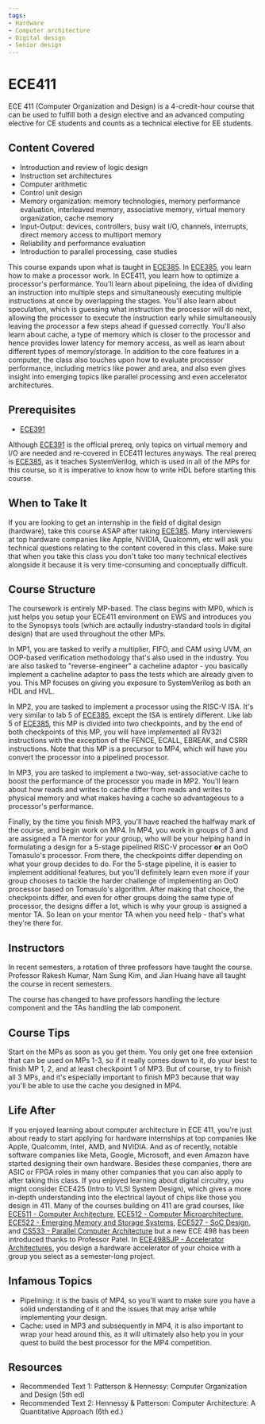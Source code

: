 ```yaml
---
tags:
- Hardware
- Computer architecture
- Digital design
- Senior design
---
```

# ECE411

ECE 411 (Computer Organization and Design) is a 4-credit-hour course that can be used to fulfill both a design elective and an advanced computing elective for CE students and counts as a technical elective for EE students.

## Content Covered

- Introduction and review of logic design
- Instruction set architectures
- Computer arithmetic
- Control unit design
- Memory organization: memory technologies, memory performance evaluation, interleaved memory, associative memory, virtual memory organization, cache memory
- Input-Output: devices, controllers, busy wait I/O, channels, interrupts, direct memory access to multiport memory
- Reliability and performance evaluation
- Introduction to parallel processing, case studies

This course expands upon what is taught in [ECE385](ECE385.md). In [ECE385](ECE385.md), you learn how to make a processor work. In ECE411, you learn how to optimize a processor's performance. You'll learn about pipelining, the idea of dividing an instruction into multiple steps and simultaneously executing multiple instructions at once by overlapping the stages. You'll also learn about speculation, which is guessing what instruction the processor will do next, allowing the processor to execute the instruction early while simultaneously leaving the processor a few steps ahead if guessed correctly. You'll also learn about cache, a type of memory which is closer to the processor and hence provides lower latency for memory access, as well as learn about different types of memory/storage. In addition to the core features in a computer, the class also touches upon how to evaluate processor performance, including metrics like power and area, and also even gives insight into emerging topics like parallel processing and even accelerator architectures.

## Prerequisites

- [ECE391](ECE391.md)

Although [ECE391](ECE391.md) is the official prereq, only topics on virtual memory and I/O are needed and re-covered in ECE411 lectures anyways. The real prereq is [ECE385](ECE385.md), as it teaches SystemVerilog, which is used in all of the MPs for this course, so it is imperative to know how to write HDL before starting this course.

## When to Take It

If you are looking to get an internship in the field of digital design (hardware), take this course ASAP after taking [ECE385](ECE385.md). Many interviewers at top hardware companies like Apple, NVIDIA, Qualcomm, etc will ask you technical questions relating to the content covered in this class. Make sure that when you take this class you don't take too many technical electives alongside it because it is very time-consuming and conceptually difficult.

## Course Structure

The coursework is entirely MP-based. The class begins with MP0, which is just helps you setup your ECE411 environment on EWS and introduces you to the Synopsys tools (which are actaully industry-standard tools in digital design) that are used throughout the other MPs.

In MP1, you are tasked to verify a multiplier, FIFO, and CAM using UVM, an OOP-based verification methodology that's also used in the industry. You are also tasked to "reverse-engineer" a cacheline adaptor - you basically implement a cacheline adaptor to pass the tests which are already given to you. This MP focuses on giving you exposure to SystemVerilog as both an HDL and HVL.

In MP2, you are tasked to implement a processor using the RISC-V ISA. It's very similar to lab 5 of [ECE385](ECE385.md), except the ISA is entirely different. Like lab 5 of [ECE385](ECE385.md), this MP is divided into two checkpoints, and by the end of both checkpoints of this MP, you will have implemented all RV32I instructions with the exception of the FENCE, ECALL, EBREAK, and CSRR instructions. Note that this MP is a precursor to MP4, which will have you convert the processor into a pipelined processor.

In MP3, you are tasked to implement a two-way, set-associative cache to boost the performance of the processor you made in MP2. You'll learn about how reads and writes to cache differ from reads and writes to physical memory and what makes having a cache so advantageous to a processor's performance.

Finally, by the time you finish MP3, you'll have reached the halfway mark of the course, and begin work on MP4. In MP4, you work in groups of 3 and are assigned a TA mentor for your group, who will be your helping hand in formulating a design for a 5-stage pipelined RISC-V processor **or** an OoO Tomasulo's processor. From there, the checkpoints differ depending on what your group decides to do. For the 5-stage pipeline, it is easier to implement additional features, but you'll definitely learn even more if your group chooses to tackle the harder challenge of implementing an OoO processor based on Tomasulo's algorithm. After making that choice, the checkpoints differ, and even for other groups doing the same type of processor, the designs differ a lot, which is why your group is assigned a mentor TA. So lean on your mentor TA when you need help - that's what they're there for.

## Instructors

In recent semesters, a rotation of three professors have taught the course. Professor Rakesh Kumar, Nam Sung Kim, and Jian Huang have all taught the course in recent semesters.

The course has changed to have professors handling the lecture component and the TAs handling the lab component.

## Course Tips

Start on the MPs as soon as you get them. You only get one free extension that can be used on MPs 1-3, so if it really comes down to it, do your best to finish MP 1, 2, and at least checkpoint 1 of MP3. But of course, try to finish all 3 MPs, and it's especially important to finish MP3 because that way you'll be able to use the cache you designed in MP4.

## Life After

If you enjoyed learning about computer architecture in ECE 411, you're just about ready to start applying for hardware internships at top companies like Apple, Qualcomm, Intel, AMD, and NVIDIA. And as of recently, notable software companies like Meta, Google, Microsoft, and even Amazon have started designing their own hardware. Besides these companies, there are ASIC or FPGA roles in many other companies that you can also apply to after taking this class. If you enjoyed learning about digital circuitry, you might consider ECE425 (Intro to VLSI System Design), which gives a more in-depth understanding into the electrical layout of chips like those you design in 411. Many of the courses building on 411 are grad courses, like [ECE511 - Computer Architecture](ECE511.md), [ECE512 - Computer Microarchitecture](ECE512.md), [ECE522 - Emerging Memory and Storage Systems](ECE522.md), [ECE527 - SoC Design](ECE527.md), and [CS533 - Parallel Computer Architecture](../CS%20Course%20Offerings/CS533.md) but a new ECE 498 has been introduced thanks to Professor Patel. In [ECE498SJP - Accelerator Architectures](ECE498SJP.md), you design a hardware accelerator of your choice with a group you select as a semester-long project.

## Infamous Topics

- Pipelining: it is the basis of MP4, so you'll want to make sure you have a solid understanding of it and the issues that may arise while implementing your design.
- Cache: used in MP3 and subsequently in MP4, it is also important to wrap your head around this, as it will ultimately also help you in your quest to build the best processor for the MP4 competition.

## Resources

- Recommended Text 1: Patterson & Hennessy: Computer Organization and Design (5th ed)
- Recommended Text 2: Hennessy & Patterson: Computer Architecture: A Quantitative Approach (6th ed.)